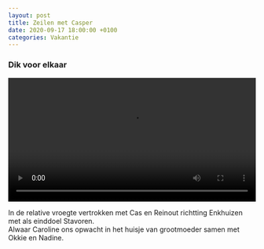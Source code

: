 ```yaml
---
layout: post
title: Zeilen met Casper
date: 2020-09-17 18:00:00 +0100
categories: Vakantie
---
```


### Dik voor elkaar
 <video style="width:100%" controls>
  <source src="https://prisse.net/draak.mp4">
 ![videotag not supported](https://prisse.net/draak.jpg)
</video>

In de relative vroegte vertrokken met Cas en Reinout richtting Enkhuizen met als einddoel Stavoren.  
Alwaar Caroline ons opwacht in het huisje van grootmoeder samen met Okkie en Nadine.
